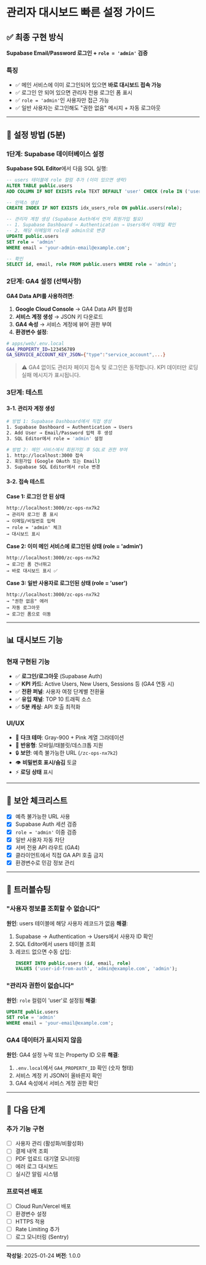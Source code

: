 # 관리자 대시보드 빠른 설정 가이드

## ✅ 최종 구현 방식

**Supabase Email/Password 로그인 + `role = 'admin'` 검증**

### 특징
- ✅ 메인 서비스에 이미 로그인되어 있으면 **바로 대시보드 접속 가능**
- ✅ 로그인 안 되어 있으면 관리자 전용 로그인 폼 표시
- ✅ `role = 'admin'`인 사용자만 접근 가능
- ✅ 일반 사용자는 로그인해도 "권한 없음" 메시지 + 자동 로그아웃

---

## 🚀 설정 방법 (5분)

### 1단계: Supabase 데이터베이스 설정

**Supabase SQL Editor**에서 다음 SQL 실행:

```sql
-- users 테이블에 role 컬럼 추가 (이미 있으면 생략)
ALTER TABLE public.users
ADD COLUMN IF NOT EXISTS role TEXT DEFAULT 'user' CHECK (role IN ('user', 'admin'));

-- 인덱스 생성
CREATE INDEX IF NOT EXISTS idx_users_role ON public.users(role);

-- 관리자 계정 생성 (Supabase Auth에서 먼저 회원가입 필요)
-- 1. Supabase Dashboard → Authentication → Users에서 이메일 확인
-- 2. 해당 이메일의 role을 admin으로 변경
UPDATE public.users
SET role = 'admin'
WHERE email = 'your-admin-email@example.com';

-- 확인
SELECT id, email, role FROM public.users WHERE role = 'admin';
```

### 2단계: GA4 설정 (선택사항)

**GA4 Data API를 사용하려면**:

1. **Google Cloud Console** → GA4 Data API 활성화
2. **서비스 계정 생성** → JSON 키 다운로드
3. **GA4 속성** → 서비스 계정에 뷰어 권한 부여
4. **환경변수 설정**:

```bash
# apps/web/.env.local
GA4_PROPERTY_ID=123456789
GA_SERVICE_ACCOUNT_KEY_JSON={"type":"service_account",...}
```

> ⚠️ GA4 없이도 관리자 페이지 접속 및 로그인은 동작합니다.
> KPI 데이터만 로딩 실패 메시지가 표시됩니다.

### 3단계: 테스트

#### 3-1. 관리자 계정 생성
```bash
# 방법 1: Supabase Dashboard에서 직접 생성
1. Supabase Dashboard → Authentication → Users
2. Add User → Email/Password 입력 후 생성
3. SQL Editor에서 role = 'admin' 설정

# 방법 2: 메인 서비스에서 회원가입 후 SQL로 권한 부여
1. http://localhost:3000 접속
2. 회원가입 (Google OAuth 또는 Email)
3. Supabase SQL Editor에서 role 변경
```

#### 3-2. 접속 테스트

**Case 1: 로그인 안 된 상태**
```
http://localhost:3000/zc-ops-nx7k2
→ 관리자 로그인 폼 표시
→ 이메일/비밀번호 입력
→ role = 'admin' 체크
→ 대시보드 표시
```

**Case 2: 이미 메인 서비스에 로그인된 상태 (role = 'admin')**
```
http://localhost:3000/zc-ops-nx7k2
→ 로그인 폼 건너뛰고
→ 바로 대시보드 표시 ✅
```

**Case 3: 일반 사용자로 로그인된 상태 (role = 'user')**
```
http://localhost:3000/zc-ops-nx7k2
→ "권한 없음" 에러
→ 자동 로그아웃
→ 로그인 폼으로 이동
```

---

## 📊 대시보드 기능

### 현재 구현된 기능
- ✅ **로그인/로그아웃** (Supabase Auth)
- ✅ **KPI 카드**: Active Users, New Users, Sessions 등 (GA4 연동 시)
- ✅ **전환 퍼널**: 사용자 여정 단계별 전환율
- ✅ **유입 채널**: TOP 10 트래픽 소스
- ✅ **5분 캐싱**: API 호출 최적화

### UI/UX
- 🎨 **다크 테마**: Gray-900 + Pink 계열 그라데이션
- 📱 **반응형**: 모바일/태블릿/데스크톱 지원
- 🔒 **보안**: 예측 불가능한 URL (`/zc-ops-nx7k2`)
- 👁️ **비밀번호 표시/숨김** 토글
- ⚡ **로딩 상태** 표시

---

## 🔐 보안 체크리스트

- [x] 예측 불가능한 URL 사용
- [x] Supabase Auth 세션 검증
- [x] `role = 'admin'` 이중 검증
- [x] 일반 사용자 자동 차단
- [x] 서버 전용 API 라우트 (GA4)
- [x] 클라이언트에서 직접 GA API 호출 금지
- [x] 환경변수로 민감 정보 관리

---

## 🐛 트러블슈팅

### "사용자 정보를 조회할 수 없습니다"
**원인**: users 테이블에 해당 사용자 레코드가 없음
**해결**:
1. Supabase → Authentication → Users에서 사용자 ID 확인
2. SQL Editor에서 users 테이블 조회
3. 레코드 없으면 수동 삽입:
   ```sql
   INSERT INTO public.users (id, email, role)
   VALUES ('user-id-from-auth', 'admin@example.com', 'admin');
   ```

### "관리자 권한이 없습니다"
**원인**: `role` 컬럼이 'user'로 설정됨
**해결**:
```sql
UPDATE public.users
SET role = 'admin'
WHERE email = 'your-email@example.com';
```

### GA4 데이터가 표시되지 않음
**원인**: GA4 설정 누락 또는 Property ID 오류
**해결**:
1. `.env.local`에서 `GA4_PROPERTY_ID` 확인 (숫자 형태)
2. 서비스 계정 키 JSON이 올바른지 확인
3. GA4 속성에서 서비스 계정 권한 확인

---

## 📝 다음 단계

### 추가 기능 구현
- [ ] 사용자 관리 (활성화/비활성화)
- [ ] 결제 내역 조회
- [ ] PDF 업로드 대기열 모니터링
- [ ] 에러 로그 대시보드
- [ ] 실시간 알림 시스템

### 프로덕션 배포
- [ ] Cloud Run/Vercel 배포
- [ ] 환경변수 설정
- [ ] HTTPS 적용
- [ ] Rate Limiting 추가
- [ ] 로그 모니터링 (Sentry)

---

**작성일**: 2025-01-24
**버전**: 1.0.0
